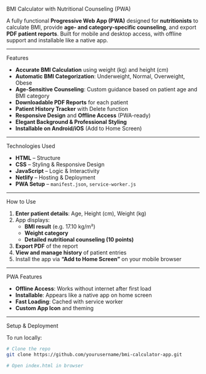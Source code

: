 BMI Calculator with Nutritional Counseling (PWA)

A fully functional **Progressive Web App (PWA)** designed for **nutritionists** to calculate BMI, provide **age- and category-specific counseling**, and export **PDF patient reports**. Built for mobile and desktop access, with offline support and installable like a native app.

---

Features

- **Accurate BMI Calculation** using weight (kg) and height (cm)
- **Automatic BMI Categorization**: Underweight, Normal, Overweight, Obese
- **Age-Sensitive Counseling**: Custom guidance based on patient age and BMI category
- **Downloadable PDF Reports** for each patient
- **Patient History Tracker** with Delete function
- **Responsive Design** and **Offline Access** (PWA-ready)
- **Elegant Background & Professional Styling**
- **Installable on Android/iOS** (Add to Home Screen)

---

Technologies Used

- **HTML** – Structure
- **CSS** – Styling & Responsive Design
- **JavaScript** – Logic & Interactivity
- **Netlify** – Hosting & Deployment
- **PWA Setup** – `manifest.json`, `service-worker.js`

---

How to Use

1. **Enter patient details**: Age, Height (cm), Weight (kg)
2. App displays:
   - **BMI result** (e.g. 17.10 kg/m²)
   - **Weight category**
   - **Detailed nutritional counseling (10 points)**
3. **Export PDF** of the report
4. **View and manage history** of patient entries
5. Install the app via **“Add to Home Screen”** on your mobile browser

---

PWA Features

- **Offline Access**: Works without internet after first load
- **Installable**: Appears like a native app on home screen
- **Fast Loading**: Cached with service worker
- **Custom App Icon** and theming

---

Setup & Deployment

To run locally:

```bash
# Clone the repo
git clone https://github.com/yourusername/bmi-calculator-app.git

# Open index.html in browser
